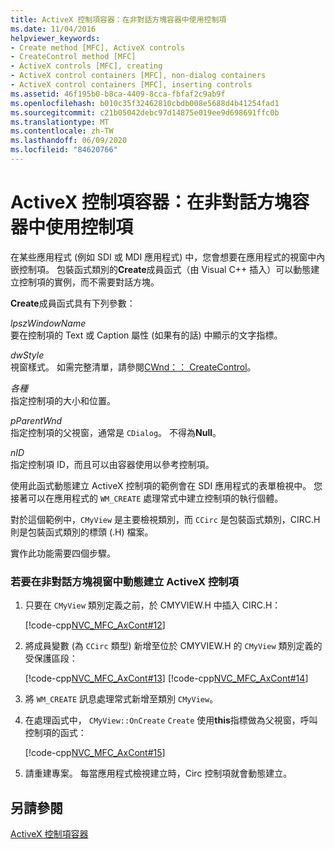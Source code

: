 ```yaml
---
title: ActiveX 控制項容器：在非對話方塊容器中使用控制項
ms.date: 11/04/2016
helpviewer_keywords:
- Create method [MFC], ActiveX controls
- CreateControl method [MFC]
- ActiveX controls [MFC], creating
- ActiveX control containers [MFC], non-dialog containers
- ActiveX control containers [MFC], inserting controls
ms.assetid: 46f195b0-b8ca-4409-8cca-fbfaf2c9ab9f
ms.openlocfilehash: b010c35f32462810cbdb008e5688d4b41254fad1
ms.sourcegitcommit: c21b05042debc97d14875e019ee9d698691ffc0b
ms.translationtype: MT
ms.contentlocale: zh-TW
ms.lasthandoff: 06/09/2020
ms.locfileid: "84620766"
---
```

# <a name="activex-control-containers-using-controls-in-a-non-dialog-container"></a>ActiveX 控制項容器：在非對話方塊容器中使用控制項

在某些應用程式 (例如 SDI 或 MDI 應用程式) 中，您會想要在應用程式的視窗中內嵌控制項。 包裝函式類別的**Create**成員函式（由 Visual C++ 插入）可以動態建立控制項的實例，而不需要對話方塊。

**Create**成員函式具有下列參數：

*lpszWindowName*<br/>
要在控制項的 Text 或 Caption 屬性 (如果有的話) 中顯示的文字指標。

*dwStyle*<br/>
視窗樣式。 如需完整清單，請參閱[CWnd：： CreateControl](reference/cwnd-class.md#createcontrol)。

*各種*<br/>
指定控制項的大小和位置。

*pParentWnd*<br/>
指定控制項的父視窗，通常是 `CDialog`。 不得為**Null**。

*nID*<br/>
指定控制項 ID，而且可以由容器使用以參考控制項。

使用此函式動態建立 ActiveX 控制項的範例會在 SDI 應用程式的表單檢視中。 您接著可以在應用程式的 `WM_CREATE` 處理常式中建立控制項的執行個體。

對於這個範例中，`CMyView` 是主要檢視類別，而 `CCirc` 是包裝函式類別，CIRC.H 則是包裝函式類別的標頭 (.H) 檔案。

實作此功能需要四個步驟。

### <a name="to-dynamically-create-an-activex-control-in-a-non-dialog-window"></a>若要在非對話方塊視窗中動態建立 ActiveX 控制項

1. 只要在 `CMyView` 類別定義之前，於 CMYVIEW.H 中插入 CIRC.H：

   [!code-cpp[NVC_MFC_AxCont#12](codesnippet/cpp/activex-control-containers-using-controls-in-a-non-dialog-container_1.h)]

1. 將成員變數 (為 `CCirc` 類型) 新增至位於 CMYVIEW.H 的 `CMyView` 類別定義的受保護區段：

   [!code-cpp[NVC_MFC_AxCont#13](codesnippet/cpp/activex-control-containers-using-controls-in-a-non-dialog-container_2.h)]
    [!code-cpp[NVC_MFC_AxCont#14](codesnippet/cpp/activex-control-containers-using-controls-in-a-non-dialog-container_3.h)]

1. 將 `WM_CREATE` 訊息處理常式新增至類別 `CMyView`。

1. 在處理函式中， `CMyView::OnCreate` `Create` 使用**this**指標做為父視窗，呼叫控制項的函式：

   [!code-cpp[NVC_MFC_AxCont#15](codesnippet/cpp/activex-control-containers-using-controls-in-a-non-dialog-container_4.cpp)]

1. 請重建專案。 每當應用程式檢視建立時，Circ 控制項就會動態建立。

## <a name="see-also"></a>另請參閱

[ActiveX 控制項容器](activex-control-containers.md)
